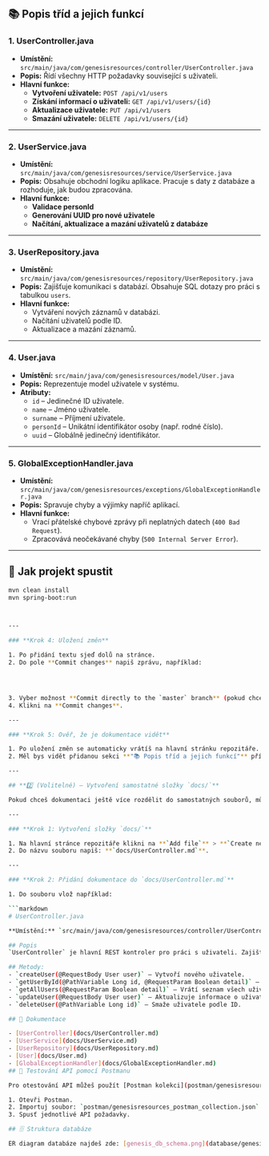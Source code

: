 ## 📚 Popis tříd a jejich funkcí

### 1. **UserController.java**
- **Umístění:** `src/main/java/com/genesisresources/controller/UserController.java`
- **Popis:** Řídí všechny HTTP požadavky související s uživateli.
- **Hlavní funkce:**
  - **Vytvoření uživatele:** `POST /api/v1/users`
  - **Získání informací o uživateli:** `GET /api/v1/users/{id}`
  - **Aktualizace uživatele:** `PUT /api/v1/users`
  - **Smazání uživatele:** `DELETE /api/v1/users/{id}`

---

### 2. **UserService.java**
- **Umístění:** `src/main/java/com/genesisresources/service/UserService.java`
- **Popis:** Obsahuje obchodní logiku aplikace. Pracuje s daty z databáze a rozhoduje, jak budou zpracována.
- **Hlavní funkce:**
  - **Validace personId**
  - **Generování UUID pro nové uživatele**
  - **Načítání, aktualizace a mazání uživatelů z databáze**

---

### 3. **UserRepository.java**
- **Umístění:** `src/main/java/com/genesisresources/repository/UserRepository.java`
- **Popis:** Zajišťuje komunikaci s databází. Obsahuje SQL dotazy pro práci s tabulkou `users`.
- **Hlavní funkce:**
  - Vytváření nových záznamů v databázi.
  - Načítání uživatelů podle ID.
  - Aktualizace a mazání záznamů.

---

### 4. **User.java**
- **Umístění:** `src/main/java/com/genesisresources/model/User.java`
- **Popis:** Reprezentuje model uživatele v systému.
- **Atributy:**
  - `id` – Jedinečné ID uživatele.
  - `name` – Jméno uživatele.
  - `surname` – Příjmení uživatele.
  - `personId` – Unikátní identifikátor osoby (např. rodné číslo).
  - `uuid` – Globálně jedinečný identifikátor.

---

### 5. **GlobalExceptionHandler.java**
- **Umístění:** `src/main/java/com/genesisresources/exceptions/GlobalExceptionHandler.java`
- **Popis:** Spravuje chyby a výjimky napříč aplikací.
- **Hlavní funkce:**
  - Vrací přátelské chybové zprávy při neplatných datech (`400 Bad Request`).
  - Zpracovává neočekávané chyby (`500 Internal Server Error`).

---

## 🚀 Jak projekt spustit

```bash
mvn clean install
mvn spring-boot:run



---

### **Krok 4: Uložení změn**

1. Po přidání textu sjeď dolů na stránce.
2. Do pole **Commit changes** napiš zprávu, například:




3. Vyber možnost **Commit directly to the `master` branch** (pokud chceš změny uložit přímo).
4. Klikni na **Commit changes**.

---

### **Krok 5: Ověř, že je dokumentace vidět**

1. Po uložení změn se automaticky vrátíš na hlavní stránku repozitáře.
2. Měl bys vidět přidanou sekci **"📚 Popis tříd a jejich funkcí"** přímo na úvodní stránce repozitáře.

---

## **2️⃣ (Volitelné) – Vytvoření samostatné složky `docs/`**

Pokud chceš dokumentaci ještě více rozdělit do samostatných souborů, můžeme vytvořit složku **`docs/`**.

---

### **Krok 1: Vytvoření složky `docs/`**

1. Na hlavní stránce repozitáře klikni na **`Add file`** > **`Create new file`**.
2. Do názvu souboru napiš: **`docs/UserController.md`**.

---

### **Krok 2: Přidání dokumentace do `docs/UserController.md`**

1. Do souboru vlož například:

```markdown
# UserController.java

**Umístění:** `src/main/java/com/genesisresources/controller/UserController.java`

## Popis
`UserController` je hlavní REST kontroler pro práci s uživateli. Zajišťuje CRUD operace a směruje HTTP požadavky do `UserService`.

## Metody:
- `createUser(@RequestBody User user)` – Vytvoří nového uživatele.
- `getUserById(@PathVariable Long id, @RequestParam Boolean detail)` – Získá uživatele podle ID.
- `getAllUsers(@RequestParam Boolean detail)` – Vrátí seznam všech uživatelů.
- `updateUser(@RequestBody User user)` – Aktualizuje informace o uživateli.
- `deleteUser(@PathVariable Long id)` – Smaže uživatele podle ID.

## 📄 Dokumentace

- [UserController](docs/UserController.md)
- [UserService](docs/UserService.md)
- [UserRepository](docs/UserRepository.md)
- [User](docs/User.md)
- [GlobalExceptionHandler](docs/GlobalExceptionHandler.md)
## 🧪 Testování API pomocí Postmanu

Pro otestování API můžeš použít [Postman kolekci](postman/genesisresources_postman_collection.json).

1. Otevři Postman.
2. Importuj soubor: `postman/genesisresources_postman_collection.json`.
3. Spusť jednotlivé API požadavky.

## 🗄️ Struktura databáze

ER diagram databáze najdeš zde: [genesis_db_schema.png](database/genesis_db_schema.png).

